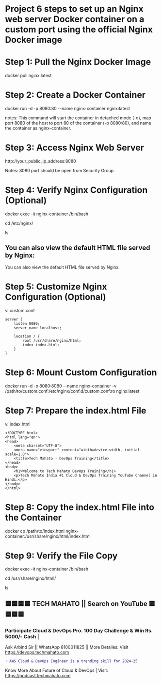 # Project 6 steps to set up an Nginx web server Docker container on a custom port using the official Nginx Docker image

# Step 1: Pull the Nginx Docker Image
docker pull nginx:latest

# Step 2: Create a Docker Container
docker run -d -p 8080:80 --name nginx-container nginx:latest

notes: This command will start the container in detached mode (-d), map port 8080 of the host to port 80 of the container (-p 8080:80), and name the container as nginx-container.

# Step 3: Access Nginx Web Server
http://your_public_ip_address:8080

Notes: 8080 port should be open from Security Group.

# Step 4: Verify Nginx Configuration (Optional)
docker exec -it nginx-container /bin/bash

cd /etc/nginx/

ls

## You can also view the default HTML file served by Nginx:
You can also view the default HTML file served by Nginx:

# Step 5: Customize Nginx Configuration (Optional)
vi custom.conf

    server {
        listen 8080;
        server_name localhost;

        location / {
            root /usr/share/nginx/html;
            index index.html;
        }
    }
    
# Step 6: Mount Custom Configuration
docker run -d -p 8080:8080 --name nginx-container -v /path/to/custom.conf:/etc/nginx/conf.d/custom.conf:ro nginx:latest

# Step 7: Prepare the index.html File
vi index.html

    <!DOCTYPE html>
    <html lang="en">
    <head>
        <meta charset="UTF-8">
        <meta name="viewport" content="width=device-width, initial-scale=1.0">
        <title>Tech Mahato - DevOps Training</title>
    </head>
    <body>
        <h1>Welcome to Tech Mahato DevOps Training</h1>
        <p>Tech Mahato India #1 Cloud & DevOps Training YouTube Channel in Hindi.</p>
    </body>
    </html>

# Step 8: Copy the index.html File into the Container
docker cp /path/to/index.html nginx-container:/usr/share/nginx/html/index.html

# Step 9: Verify the File Copy
docker exec -it nginx-container /bin/bash

cd /usr/share/nginx/html/

ls



## 🟦🟦🟦🟦 TECH MAHATO || Search on YouTube 🟦🟦🟦🟦
### Participate Cloud & DevOps Pro. 100 Day Challenge & Win Rs. 5000/- Cash |
Ask Arbind Sir || WhatsApp 8100011825 || More Detailes: Visit https://devops.techmahato.com


```diff
+ AWS Cloud & DevOps Engineer is a trending skill for 2024-25 
```
Know More About Future of Cloud & DevOps | Visit: https://podcast.techmahato.com



